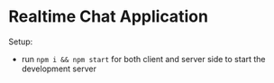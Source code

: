 # Realtime Chat Application

Setup:
- run ```npm i && npm start``` for both client and server side to start the development server
